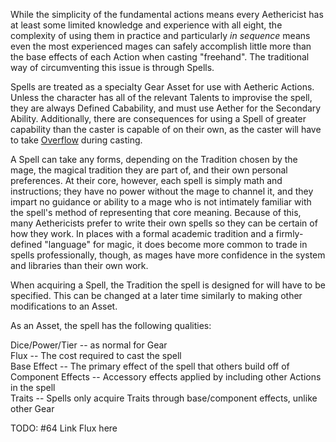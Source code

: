 While the simplicity of the fundamental actions means every Aethericist has at least some limited knowledge and experience with all eight, the complexity of using them in practice and particularly *in sequence* means even the most experienced mages can safely accomplish little more than the base effects of each Action when casting "freehand". The traditional way of circumventing this issue is through Spells.

Spells are treated as a specialty Gear Asset for use with Aetheric Actions. Unless the character has all of the relevant Talents to improvise the spell, they are always Defined Cabability, and must use Aether for the Secondary Ability. Additionally, there are consequences for using a Spell of greater capability than the caster is capable of on their own, as the caster will have to take [Overflow](Flux.md) during casting.

A Spell can take any forms, depending on the Tradition chosen by the mage, the magical tradition they are part of, and their own personal preferences. At their core, however, each spell is simply math and instructions; they have no power without the mage to channel it, and they impart no guidance or ability to a mage who is not intimately familiar with the spell's method of representing that core meaning. Because of this, many Aethericists prefer to write their own spells so they can be certain of how they work. In places with a formal academic tradition and a firmly-defined "language" for magic, it does become more common to trade in spells professionally, though, as mages have more confidence in the system and libraries than their own work.

When acquiring a Spell, the Tradition the spell is designed for will have to be specified. This can be changed at a later time similarly to making other modifications to an Asset.

As an Asset, the spell has the following qualities:  

Dice/Power/Tier -- as normal for Gear  
Flux -- The cost required to cast the spell  
Base Effect -- The primary effect of the spell that others build off of  
Component Effects -- Accessory effects applied by including other Actions in the spell  
Traits -- Spells only acquire Traits through base/component effects, unlike other Gear  

TODO: #64 Link Flux here